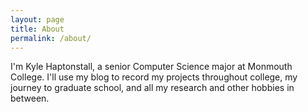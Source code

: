 ```yaml
---
layout: page
title: About
permalink: /about/
---
```


I'm Kyle Haptonstall, a senior Computer Science major at Monmouth College. I'll use my blog to record my projects throughout college, my journey to graduate school, and all my research and other hobbies in between.



